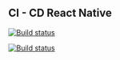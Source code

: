 ## CI - CD React Native

[![Build status](https://build.appcenter.ms/v0.1/apps/301c1e16-b2ce-4ec5-b1db-339dadaf128e/branches/dev/badge)](https://appcenter.ms)

[![Build status](https://build.appcenter.ms/v0.1/apps/313a71a6-972f-4c4a-82e8-60869937bae0/branches/dev/badge)](https://appcenter.ms)
